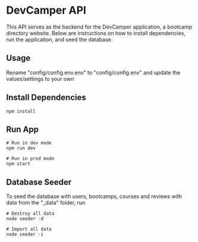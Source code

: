 # DevCamper API

This API serves as the backend for the DevCamper application, a bootcamp directory website. Below are instructions on how to install dependencies, run the application, and seed the database.

## Usage

Rename "config/config.env.env" to "config/config.env" and update the values/settings to your own


## Install Dependencies

```
npm install
```

## Run App

```
# Run in dev mode
npm run dev

# Run in prod mode
npm start
```

## Database Seeder

To seed the database with users, bootcamps, courses and reviews with data from the "\_data" folder, run

```
# Destroy all data
node seeder -d

# Import all data
node seeder -i
```
